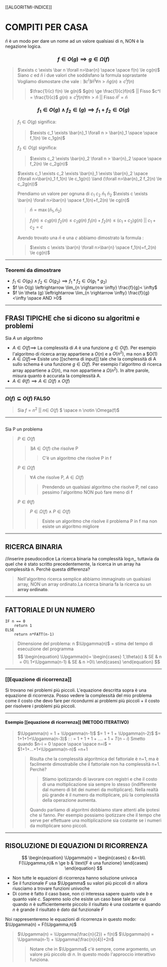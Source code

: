[[ALGORITMI-INDICE]]
# COMPITI PER CASA
$\bar{n}$ è un modo per dare un nome ad un valore qualsiasi di n, NON è la negazione logica.
### $$f \in O(g) \implies g \in \Omega(f)$$
> $\exists c \exists \bar n \forall n>\bar{n}  \space \space f(n) \le cg(n)$
> Siano $c$ ed $\bar n$ i due valori che soddisfano la formula soprastante
> Vogliamo dismostare che vale : $\exists c^I \exists \bar{n}^I \forall n>\bar{n} g(n) \ge c^If(n)$
> >$\frac{1}{c} f(n) \le g(n)$
> >$g(n) \ge \frac{1}{c}f(n)$ || Fisso $c^I = \frac{1}{c}$
> >$g(n) \ge c^If(n) \forall n > \bar{n}$ || Fisso $\bar{n}^I = \bar{n}$

### $$f_1 \in O(g) \land f_2 \in(g) \implies f_1+f_2 \in O(g)$$
>$f_1 \in O(g)$ significa:
>> $\exists c_1 \exists \bar{n}_1 \forall n > \bar{n}_1 \space \space f_1(n) \le c_1g(n)$
>
>$f_2 \in O(g)$ significa:
>> $\exists c_2 \exists \bar{n}_2 \forall n > \bar{n}_2 \space \space f_2(n) \le c_2g(n)$
>
>$\exists c_1 \exists c_2 \exists \bar{n}_1 \exists \bar{n}_2 \space (\forall n>\bar{n}_1 f_1(n) \le c_1g(n)) \land (\forall n>\bar{n}_2 f_2(n) \le c_2g(n))$
>
>Prendiamo un valore per ognuna di $c_1$ $c_2$ $\bar{n}_1$ $\bar{n}_2$
>$\exists c \exists \bar{n} \forall n>\bar{n} \space f_1(n)+f_2(n) \le cg(n)$
>>$\bar{n} = \max(\bar{n}_1,\bar{n}_2)$
>
>>$f_1(n) \le c_1g(n)$
>>$f_2(n) \le c_2g(n)$
>>$f_1(n) + f_2(n) \le (c_1+c_2)g(n)$ || $c_1+c_2 = c$
>
>Avendo trovato una $\bar{n}$ e una $c$ abbiamo dimostrato la formula :
>>$\exists c \exists \bar{n} \forall n>\bar{n} \space f_1(n)+f_2(n) \le cg(n)$
>

____

### Teoremi da dimostrare

- $f_1 \in O(g_1) \land f_2 \in O(g_2) \implies f_1 * f_2 \in O(g_1*g_2)$
- $f \in O(g) \leftrightarrow \lim_{n \rightarrow \infty} \frac{f}{g}< \infty$
- $f \in \theta (g) \leftrightarrow \lim_{n \rightarrow \infty} \frac{f}{g} <\infty \space AND >0$

___
## FRASI TIPICHE che si dicono su algoritmi e problemi

Sia $A$ un algoritmo
- $A \in O(f) \implies$ La complessità di $A$ è una funzione $g \in O(f)$. Per esempio l'algoritmo di ricerca array appartiene a $O(n)$ e a $O(n^2)$, ma non a $O(1)
- $A \in \Omega(f) \implies$ Esiste uno [[schema di input]] tale che la complessità di A sullo schema è una funzione $g \in \Omega(f)$. Per esempio l'algoritmo di ricerca array appartiene a $\Omega(n)$, ma non appartiene a $\Omega(n^2)$. In altre parole, misura quanto è accurata la complessità A.
- $A \in \theta(f) \implies A \in \Omega(f) \land O(f)$ 

___
### $\Omega(f) \subseteq  O(f)$ FALSO

> Sia $f = n^2$ || $n \in$ $O(f)$ $ \space n \notin \Omega(f)$
___
##
Sia P un problema 
>$P \in O(f)$ 
>>$\exists A \in O(f)$ che risolve P
>>> C'è un algoritmo che risolve P in f
>
>$P \in \Omega(f)$
>>$\forall A$ che risolve P, $A \in \Omega(f)$
>>>Prendendo un qualsiasi algoritmo che risolve P, nel caso pessimo l'algoritmo NON può fare meno di f
>
>$P \in \theta(f)$
>> $P \in \Omega(f) \land P \in O(f)$
>>> Esiste un algoritmo che risolve il problema P in f ma non esiste un algoritmo migliore

___
## RICERCA BINARIA
//inserire pseudocodice
La ricerca binaria ha complessità $\log{n,}$, tuttavia da quel che è stato scritto precedentemente, la ricerca in un array ha complessità n. Perchè questa differenza?
> Nell'algoritmo ricerca semplice abbiamo immaginato un qualsiasi array, NON un array ordinato.La ricerca binaria fa la ricerca su un **array ordinato**. 

___
## FATTORIALE DI UN NUMERO
```pseudocodice lineos title:"Fattoriale" collapse
IF n == 0
	return 1
ELSE
	return n*FATT(n-1)
```
>Dimensione del problema: n
>$\Upgamma(n)$ = stima del tempo di esecuzione del programma
$$
\begin{equation}
\Upgamma(n)=
\begin{cases}
1,\theta(c) & SE & n = 0\\
1+\Upgamma(n-1) & SE & n >0\\
\end{cases}
\end{equation}
$$
___
### [[Equazione di ricorrenza]]

Si trovano nei problemi più piccoli. L'equazione descritta sopra è una equazione di ricorrenza. Posso vedere la complessità del mio problema come il costo che devo fare per ricondurmi ai problemi più piccoli + il costo per risolvere i problemi più piccoli.
___
#### Esempio [[equazione di ricorrenza]] (METODO ITERATIVO)
>$\Upgamma(n) = 1 + \Upgamma(n-1)$
>$= 1 + 1 + \Upgamma(n-2)$
>$= 1+1+1+\Upgamma(n-3)$
>:
>:
>= $1+1+1+....+1+T(n-i)$
>Smetto quando $n-i = 0 \space \space \space n=i$
>= $1+1+...+1+\Upgamma(n-n)$
>=n+1
>>Risulta che la complessità algoritmica del fattoriale è n+1, ma è facilmente dimostrabile che il fattoriale non ha complessità n+1. Perchè?
>>>Stiamo ipotizzando di lavorare con registri e che il costo di una moltiplicazione sia sempre lo stesso (indifferente dal numero di bit dei numeri da moltiplicare).
>>>Nella realtà più grande è il numero da moltiplicare, più la complessità della operazione aumenta.
>>
>>Quando parliamo di algoritmi dobbiamo stare attenti alle ipotesi che si fanno. Per esempio possiamo ipotizzare che il tempo che serve per effettuare una moltiplicazione sia costante se i numeri da moltiplicare sono piccoli.
___
## RISOLUZIONE DI EQUAZIONI DI RICORRENZA
$$
\begin{equation}
\Upgamma(n) =
\begin{cases}
c &n<b\\
F(\Upgamma,n)& n \ge b & \text{F è una funzione}
\end{cases}
\end{equation}
$$
- Non tutte le equazioni di ricorrenza hanno soluzione univoca
- Se il funzionale $F$ usa $\Upgamma$ su valori più piccoli di n allora riusciamo a trovare funzioni univoche
- Di come è fatto il caso base, non ci interessa sapere quanto vale $b$ e quanto vale $c$. Sapremo solo che esiste un caso base tale per cui quando $n$ è sufficientemente piccolo il risultato è una costante e quando $n$ è grande il risultato è dato dal funzionale $F$

Noi rappresenteremo le equazioni di ricorrenza in questo modo:
$\Upgamma(n) = F(\Upgamma,n)$
>$\Upgamma(n) = \Upgamma(\frac{n}{2}) + f(n)$
>$\Upgamma(n) = \Upgamma(n-1) + \Upgamma(\frac{n}{4})+2n$
>> Notare che in $\Upgamma$ c'è sempre, come argomento, un valore più piccolo di $n$. In questo modo l'approccio interattivo funziona.











